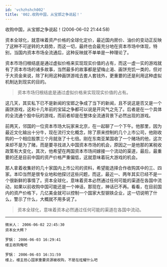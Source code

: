 ```yaml
---
id: 'vchzhshch002'
title: '002.收购中国，从宝邯之争说起！'
---
```


收购中国，从宝邯之争说起！(2006-06-02 21:44:58) 

资本全球化，就意味着资产价格的全球化定价，最近国内房价、油价的变动正反映了这种不可逆转的大趋势，而这一切，最终也会最充分地在资本市场中体现，特别，当国内资本市场全流通后，这种反映就不单单是一种理论了。

资本市场归根结底是通过虚拟价格来实现现实价值的占有，而这一虚一实的游戏就有了资本市场的诸多故事，当然最多的故事都是望梅止渴、画饼充饥一类的，但对于大资金来说，除了利用这种画饼游戏去套人套钱外，更重要的还是利用这种虚拟机制达到现实的目的。

> 资本市场归根结底是通过虚拟价格来实现现实价值的占有。

这几天，其实私下已不是新闻的宝邯之争成了当下的新闻，且不说这是否又是一个画饼游戏，这和十几年前的宝延之争都可以说是开风气之先了。后者是在一个具体的全流通个股中玩的游戏，而前者却是在整体全流通背景下必然出现的游戏。

前两天，邻国的一位资本市场大玩家来北京，在一起聊了一个下午。他那里，因为最近文化输出十分牛，现在流行文化概念，除了原来控制的几个上市公司，他刚收购的一个相应股票三个月就涨了十七倍。刚在东南亚某国收了一个赌场的他，这次来却不是为了赌，而是要寻找进入中国资本市场的机会，原因之一是他那的某税收政策有大变化，其次，他希望在两国资本市场间嫁接一个流动的渠道，最后，最重要的还是目前中国的资产价格严重偏低，这就意味着玩大游戏的机会。

那人拿着收集好的几十家国内上市公司的资料，希望能选择合作收购其中的三、四家。本ID当然是很专业地和他探讨这些问题，而这，最近一、两年其实已经不是一个很新鲜的事情了。资本全球化，意味着资本必然通过任何可能的渠道在各国中流动，如果以前收购中国可能还是一个神话，那现在，神话已不再。看看，在目前国内的资产价格下，几亿美金就可以控制一个国家大型钢铁企业，这一切说明了什么，警示了什么，大概就不用多说了。

> 资本全球化，意味着资本必然通过任何可能的渠道在各国中流动。

------

```
微米人： 2006-06-02 22:45:30 
资本女大鳄？ 
```

```
罗锅： 2006-06-03 16:29:41 
楼主收购俺吧 
```

```
罗锅： 2006-06-03 16:31:59 
楼上，楼主担心国家重要资源被收购，不是在炫耀什么吧 
```
